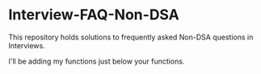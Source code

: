 # Interview-FAQ-Non-DSA
This repository holds solutions to frequently asked Non-DSA questions in Interviews.

I'll be adding my functions just below your functions.
